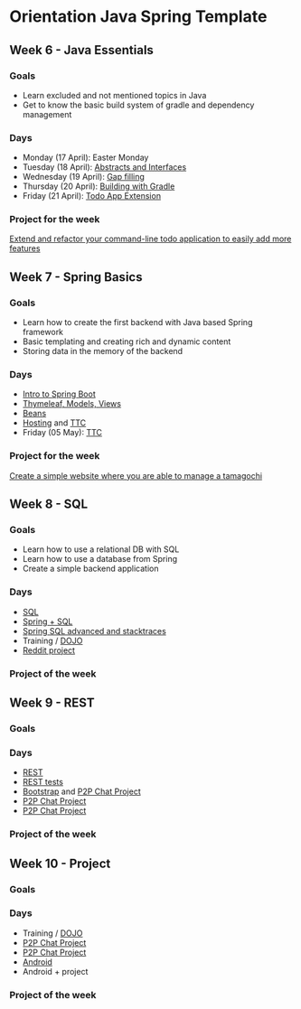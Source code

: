 # Orientation Java Spring Template

## Week 6 - Java Essentials

### Goals
- Learn excluded and not mentioned topics in Java
- Get to know the basic build system of gradle and dependency management

### Days
- Monday (17 April): Easter Monday
- Tuesday (18 April): [Abstracts and Interfaces](https://github.com/greenfox-academy/teaching-materials/tree/master/workshop/java-interfaces)
- Wednesday (19 April): [Gap filling](https://github.com/greenfox-academy/teaching-materials/tree/master/workshop/java-gap-filler-day)
- Thursday (20 April): [Building with Gradle](https://github.com/greenfox-academy/teaching-materials/tree/master/workshop/gradle-and-build)
- Friday (21 April): [Todo App Extension](https://github.com/greenfox-academy/teaching-materials/blob/master/projects/todo-extension/java.md)

### Project for the week
[Extend and refactor your command-line todo application to easily add more features](https://github.com/greenfox-academy/teaching-materials/blob/master/projects/todo-extension/java.md)

## Week 7 - Spring Basics

### Goals
- Learn how to create the first backend with Java based Spring framework
- Basic templating and creating rich and dynamic content
- Storing data in the memory of the backend

### Days
- [Intro to Spring Boot](https://github.com/greenfox-academy/teaching-materials/tree/master/workshop/java-spring-intro)
- [Thymeleaf, Models, Views](https://github.com/greenfox-academy/teaching-materials/tree/suvi-thymeleaf/workshop/java-thymeleaf)
- [Beans](https://github.com/greenfox-academy/teaching-materials/tree/master/workshop/java-beans)
- [Hosting](https://github.com/greenfox-academy/teaching-materials/tree/master/workshop/hosting) and [TTC](https://github.com/greenfox-academy/teaching-materials/tree/master/project/programmer-fox-club)
- Friday (05 May): [TTC](https://github.com/greenfox-academy/teaching-materials/tree/master/project/programmer-fox-club)

### Project for the week
[Create a simple website where you are able to manage a tamagochi](https://github.com/greenfox-academy/teaching-materials/tree/master/project/programmer-fox-club)


## Week 8 - SQL

### Goals
- Learn how to use a relational DB with SQL
- Learn how to use a database from Spring
- Create a simple backend application

### Days
- [SQL](https://github.com/greenfox-academy/teaching-materials/tree/master/workshop/sql-basics/1-plain)
- [Spring + SQL](https://github.com/greenfox-academy/teaching-materials/tree/master/workshop/java-spring-jpa)
- [Spring SQL advanced and stacktraces](https://github.com/greenfox-academy/teaching-materials/tree/master/workshop/java-jpa-advanced)
- Training / [DOJO](https://github.com/greenfox-academy/teaching-materials/tree/master/dojo/poker-kata)
- [Reddit project](https://github.com/greenfox-academy/teaching-materials/tree/master/project/reddit/java.md)

### Project of the week


## Week 9 - REST

### Goals

### Days
- [REST](https://github.com/greenfox-academy/teaching-materials/blob/master/workshop/rest-backend/java.md)
- [REST tests](https://github.com/greenfox-academy/teaching-materials/tree/master/workshop/java-spring-rest-test)
- [Bootstrap](https://github.com/greenfox-academy/teaching-materials/tree/master/workshop/bootstrap) and [P2P Chat Project](https://github.com/greenfox-academy/teaching-materials/blob/master/project/p2p-chat/README.md)
- [P2P Chat Project](https://github.com/greenfox-academy/teaching-materials/blob/master/project/p2p-chat/README.md)
- [P2P Chat Project](https://github.com/greenfox-academy/teaching-materials/blob/master/project/p2p-chat/README.md)

### Project of the week


## Week 10 - Project

### Goals

### Days
- Training / [DOJO](https://github.com/greenfox-academy/teaching-materials/tree/master/dojo/tennis-game)
- [P2P Chat Project](https://github.com/greenfox-academy/teaching-materials/blob/master/project/p2p-chat/README.md)
- [P2P Chat Project](https://github.com/greenfox-academy/teaching-materials/blob/master/project/p2p-chat/README.md)
- [Android](https://github.com/greenfox-academy/teaching-materials/blob/master/workshop/android/README.md)
- Android + project

### Project of the week
